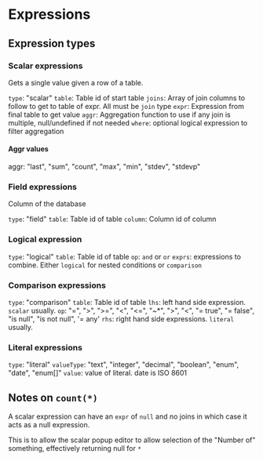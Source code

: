 # Expressions

## Expression types

### Scalar expressions

Gets a single value given a row of a table.

`type`: "scalar"
`table`: Table id of start table
`joins`: Array of join columns to follow to get to table of expr. All must be `join` type
`expr`: Expression from final table to get value
`aggr`: Aggregation function to use if any join is multiple, null/undefined if not needed
`where`: optional logical expression to filter aggregation

#### Aggr values

aggr: "last", "sum", "count", "max", "min", "stdev", "stdevp"

### Field expressions 

Column of the database

`type`: "field"
`table`: Table id of table
`column`: Column id of column

### Logical expression

`type`: "logical"
`table`: Table id of table
`op`: `and` or `or`
`exprs`: expressions to combine. Either `logical` for nested conditions or `comparison`

### Comparison expressions

`type`: "comparison"
`table`: Table id of table 
`lhs`: left hand side expression. `scalar` usually.
`op`: "=", ">", ">=", "<", "<=", "~*", ">", "<", "= true", "= false", "is null", "is not null", '= any'
`rhs`: right hand side expressions. `literal` usually.

### Literal expressions

`type`: "literal"
`valueType`: "text", "integer", "decimal", "boolean", "enum", "date", "enum[]"
`value`: value of literal. date is ISO 8601

## Notes on `count(*)`

A scalar expression can have an `expr` of `null` and no joins in which case it acts as a null expression.

This is to allow the scalar popup editor to allow selection of the "Number of" something, effectively returning null for `*`
